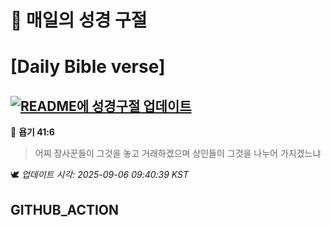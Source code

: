 # 🙏 매일의 성경 구절
# [Daily Bible verse]
## [![README에 성경구절 업데이트](https://github.com/DONGSUKA/first_test/actions/workflows/update-readme-bible.yml/badge.svg)](https://github.com/DONGSUKA/first_test/actions/workflows/update-readme-bible.yml)
<!-- START_BIBLE_VERSE -->
📖 **욥기 41:6**
> 어찌 장사꾼들이 그것을 놓고 거래하겠으며 상인들이 그것을 나누어 가지겠느냐

🕊️ _업데이트 시각: 2025-09-06 09:40:39 KST_
  <!-- END_BIBLE_VERSE -->
## GITHUB_ACTION
